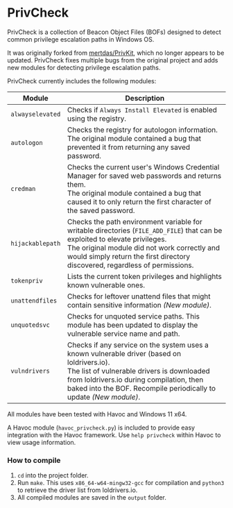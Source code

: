 # PrivCheck

PrivCheck is a collection of Beacon Object Files (BOFs) designed to detect common privilege escalation paths in Windows OS.

It was originally forked from [mertdas/PrivKit](https://github.com/mertdas/PrivKit), which no longer appears to be updated. PrivCheck fixes multiple bugs from the original project and adds new modules for detecting privilege escalation paths.

PrivCheck currently includes the following modules:

| Module              | Description                                                                                                                                                                                                                                                    |
|---------------------|----------------------------------------------------------------------------------------------------------------------------------------------------------------------------------------------------------------------------------------------------------------|
| `alwayselevated`    | Checks if `Always Install Elevated` is enabled using the registry.                                                                                                                                                                                             |
| `autologon`         | Checks the registry for autologon information. The original module contained a bug that prevented it from returning any saved password.                                                                                                                        |
| `credman`           | Checks the current user's Windows Credential Manager for saved web passwords and returns them. <br>The original module contained a bug that caused it to only return the first character of the saved password.                                                |
| `hijackablepath`    | Checks the path environment variable for writable directories (`FILE_ADD_FILE`) that can be exploited to elevate privileges. <br>The original module did not work correctly and would simply return the first directory discovered, regardless of permissions. |
| `tokenpriv`         | Lists the current token privileges and highlights known vulnerable ones.                                                                                                                                                                                       |
| `unattendfiles`     | Checks for leftover unattend files that might contain sensitive information *(New module)*.                                                                                                                                                                    |
| `unquotedsvc`       | Checks for unquoted service paths. This module has been updated to display the vulnerable service name and path.                                                                                                                                               |
| `vulndrivers` | Checks if any service on the system uses a known vulnerable driver (based on loldrivers.io). <br>The list of vulnerable drivers is downloaded from loldrivers.io during compilation, then baked into the BOF. Recompile periodically to update *(New module)*. |

All modules have been tested with Havoc and Windows 11 x64.

A Havoc module (`havoc_privcheck.py`) is included to provide easy integration with the Havoc framework. Use `help privcheck` within Havoc to view usage information.

### How to compile
1. `cd` into the project folder.
2. Run `make`. This uses `x86_64-w64-mingw32-gcc` for compilation and `python3` to retrieve the driver list from loldrivers.io.
3. All compiled modules are saved in the `output` folder.
